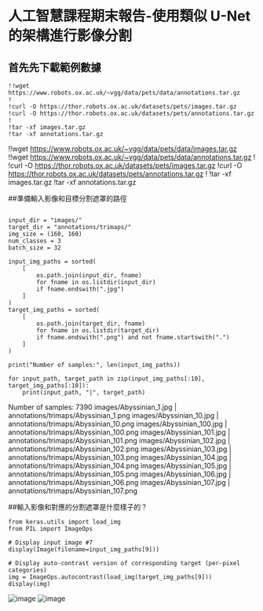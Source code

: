 # 人工智慧課程期末報告-使用類似 U-Net 的架構進行影像分割

## 首先先下載範例數據
```!!wget https://www.robots.ox.ac.uk/~vgg/data/pets/data/images.tar.gz
!!wget https://www.robots.ox.ac.uk/~vgg/data/pets/data/annotations.tar.gz
!
!curl -O https://thor.robots.ox.ac.uk/datasets/pets/images.tar.gz
!curl -O https://thor.robots.ox.ac.uk/datasets/pets/annotations.tar.gz
!
!tar -xf images.tar.gz
!tar -xf annotations.tar.gz
```
!!wget https://www.robots.ox.ac.uk/~vgg/data/pets/data/images.tar.gz
!!wget https://www.robots.ox.ac.uk/~vgg/data/pets/data/annotations.tar.gz
!
!curl -O https://thor.robots.ox.ac.uk/datasets/pets/images.tar.gz
!curl -O https://thor.robots.ox.ac.uk/datasets/pets/annotations.tar.gz
!
!tar -xf images.tar.gz
!tar -xf annotations.tar.gz

##準備輸入影像和目標分割遮罩的路徑
```import os

input_dir = "images/"
target_dir = "annotations/trimaps/"
img_size = (160, 160)
num_classes = 3
batch_size = 32

input_img_paths = sorted(
    [
        os.path.join(input_dir, fname)
        for fname in os.listdir(input_dir)
        if fname.endswith(".jpg")
    ]
)
target_img_paths = sorted(
    [
        os.path.join(target_dir, fname)
        for fname in os.listdir(target_dir)
        if fname.endswith(".png") and not fname.startswith(".")
    ]
)

print("Number of samples:", len(input_img_paths))

for input_path, target_path in zip(input_img_paths[:10], target_img_paths[:10]):
    print(input_path, "|", target_path)
```
Number of samples: 7390
images/Abyssinian_1.jpg | annotations/trimaps/Abyssinian_1.png
images/Abyssinian_10.jpg | annotations/trimaps/Abyssinian_10.png
images/Abyssinian_100.jpg | annotations/trimaps/Abyssinian_100.png
images/Abyssinian_101.jpg | annotations/trimaps/Abyssinian_101.png
images/Abyssinian_102.jpg | annotations/trimaps/Abyssinian_102.png
images/Abyssinian_103.jpg | annotations/trimaps/Abyssinian_103.png
images/Abyssinian_104.jpg | annotations/trimaps/Abyssinian_104.png
images/Abyssinian_105.jpg | annotations/trimaps/Abyssinian_105.png
images/Abyssinian_106.jpg | annotations/trimaps/Abyssinian_106.png
images/Abyssinian_107.jpg | annotations/trimaps/Abyssinian_107.png

##輸入影像和對應的分割遮罩是什麼樣子的？
```from IPython.display import Image, display
from keras.utils import load_img
from PIL import ImageOps

# Display input image #7
display(Image(filename=input_img_paths[9]))

# Display auto-contrast version of corresponding target (per-pixel categories)
img = ImageOps.autocontrast(load_img(target_img_paths[9]))
display(img)
```
![image](https://github.com/10824209minggui/Finalreport/assets/149359020/62b5d1ac-2f84-4498-8830-a84226e7fcb1)
![image](https://github.com/10824209minggui/Finalreport/assets/149359020/7696ea9e-5754-43eb-a37a-a429bca521a0)
